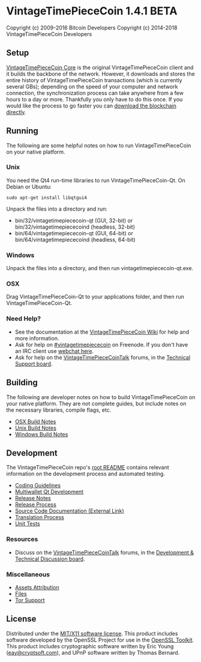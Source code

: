 VintageTimePieceCoin 1.4.1 BETA
=====================

Copyright (c) 2009-2016 Bitcoin Developers
Copyright (c) 2014-2018 VintageTimePieceCoin Developers


Setup
---------------------
[VintageTimePieceCoin Core](http://vintagetimepiececoin.com) is the original VintageTimePieceCoin client and it builds the backbone of the network. However, it downloads and stores the entire history of VintageTimePieceCoin transactions (which is currently several GBs); depending on the speed of your computer and network connection, the synchronization process can take anywhere from a few hours to a day or more. Thankfully you only have to do this once. If you would like the process to go faster you can [download the blockchain directly](bootstrap.md).

Running
---------------------
The following are some helpful notes on how to run VintageTimePieceCoin on your native platform. 

### Unix

You need the Qt4 run-time libraries to run VintageTimePieceCoin-Qt. On Debian or Ubuntu:

	sudo apt-get install libqtgui4

Unpack the files into a directory and run:

- bin/32/vintagetimepiececoin-qt (GUI, 32-bit) or bin/32/vintagetimepiececoind (headless, 32-bit)
- bin/64/vintagetimepiececoin-qt (GUI, 64-bit) or bin/64/vintagetimepiececoind (headless, 64-bit)



### Windows

Unpack the files into a directory, and then run vintagetimepiececoin-qt.exe.

### OSX

Drag VintageTimePieceCoin-Qt to your applications folder, and then run VintageTimePieceCoin-Qt.

### Need Help?

* See the documentation at the [VintageTimePieceCoin Wiki](https://wiki.vintagetimepiececoin.com/)
for help and more information.
* Ask for help on [#vintagetimepiececoin](http://webchat.freenode.net?channels=vintagetimepiececoin) on Freenode. If you don't have an IRC client use [webchat here](http://webchat.freenode.net?channels=vintagetimepiececoin).
* Ask for help on the [VintageTimePieceCoinTalk](https://vintagetimepiececointalk.org/) forums, in the [Technical Support board](https://www.vintagetimepiececointalk.org/category/9/troubleshooting).

Building
---------------------
The following are developer notes on how to build VintageTimePieceCoin on your native platform. They are not complete guides, but include notes on the necessary libraries, compile flags, etc.

- [OSX Build Notes](build-osx.md)
- [Unix Build Notes](build-unix.md)
- [Windows Build Notes](build-msw.md)

Development
---------------------
The VintageTimePieceCoin repo's [root README](https://github.com/vintagetimepiececoin-project/vintagetimepiececoin/blob/master/README.md) contains relevant information on the development process and automated testing.

- [Coding Guidelines](coding.md)
- [Multiwallet Qt Development](multiwallet-qt.md)
- [Release Notes](release-notes.md)
- [Release Process](release-process.md)
- [Source Code Documentation (External Link)](https://dev.visucore.com/bitcoin/doxygen/)
- [Translation Process](translation_process.md)
- [Unit Tests](unit-tests.md)

### Resources
* Discuss on the [VintageTimePieceCoinTalk](https://vintagetimepiececointalk.org/) forums, in the [Development & Technical Discussion board](https://www.vintagetimepiececointalk.org/category/4/development-discussions).

### Miscellaneous
- [Assets Attribution](assets-attribution.md)
- [Files](files.md)
- [Tor Support](tor.md)

License
---------------------
Distributed under the [MIT/X11 software license](http://www.opensource.org/licenses/mit-license.php).
This product includes software developed by the OpenSSL Project for use in the [OpenSSL Toolkit](http://www.openssl.org/). This product includes
cryptographic software written by Eric Young ([eay@cryptsoft.com](mailto:eay@cryptsoft.com)), and UPnP software written by Thomas Bernard.
